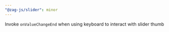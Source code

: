 ```yaml
---
"@zag-js/slider": minor
---
```


Invoke `onValueChangeEnd` when using keyboard to interact with slider thumb
